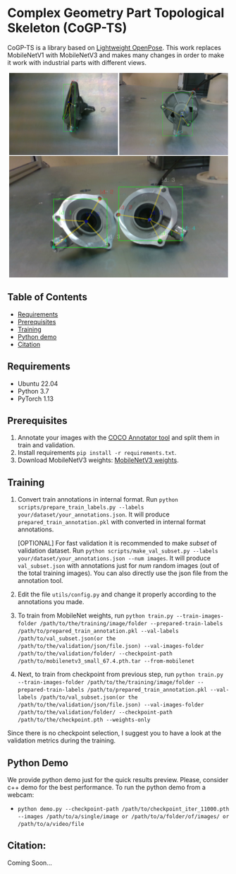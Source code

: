 # Complex Geometry Part Topological Skeleton (CoGP-TS)

CoGP-TS is a library based on [Lightweight OpenPose](https://github.com/Daniil-Osokin/lightweight-human-pose-estimation.pytorch). This work replaces MobileNetV1 with MobileNetV3 and makes many changes in order to make it work with industrial parts with different views.

<p align="center">
  <img src="images/samples.png" />
</p>

## Table of Contents

* [Requirements](#requirements)
* [Prerequisites](#prerequisites)
* [Training](#training)
* [Python demo](#python-demo)
* [Citation](#citation)

## Requirements

* Ubuntu 22.04
* Python 3.7
* PyTorch 1.13

## Prerequisites

1. Annotate your images with the [COCO Annotator tool](https://github.com/jsbroks/coco-annotator) and split them in train and validation.
2. Install requirements `pip install -r requirements.txt`.
3. Download MobileNetV3 weights: [MobileNetV3 weights](https://drive.google.com/file/d/1rsLPZDxRWWv5gDE2GDneMmZLyMiZrTvj/view?usp=share_link). 

## Training

1. Convert train annotations in internal format. Run `python scripts/prepare_train_labels.py --labels your/dataset/your_annotations.json`. It will produce `prepared_train_annotation.pkl` with converted in internal format annotations.

   [OPTIONAL] For fast validation it is recommended to make *subset* of validation dataset. Run `python scripts/make_val_subset.py --labels your/dataset/your_annotations.json --num images`. It will produce `val_subset.json` with annotations just for *num* random images (out of the total training images). You can also directly use the json file from the annotation tool.

2. Edit the file `utils/config.py` and change it properly according to the annotations you made.

3. To train from MobileNet weights, run `python train.py --train-images-folder /path/to/the/training/image/folder --prepared-train-labels /path/to/prepared_train_annotation.pkl --val-labels /path/to/val_subset.json(or the /path/to/the/validation/json/file.json) --val-images-folder /path/to/the/validation/folder/ --checkpoint-path /path/to/mobilenetv3_small_67.4.pth.tar --from-mobilenet`

4. Next, to train from checkpoint from previous step, run `python train.py --train-images-folder /path/to/the/training/image/folder --prepared-train-labels /path/to/prepared_train_annotation.pkl --val-labels /path/to/val_subset.json(or the /path/to/the/validation/json/file.json) --val-images-folder /path/to/the/validation/folder/ --checkpoint-path /path/to/the/checkpoint.pth --weights-only`

Since there is no checkpoint selection, I suggest you to have a look at the validation metrics during the training.

## Python Demo <a name="python-demo"/>

We provide python demo just for the quick results preview. Please, consider c++ demo for the best performance. To run the python demo from a webcam:
* `python demo.py --checkpoint-path /path/to/checkpoint_iter_11000.pth --images /path/to/a/single/image or /path/to/a/folder/of/images/ or /path/to/a/video/file`

## Citation:

Coming Soon...
